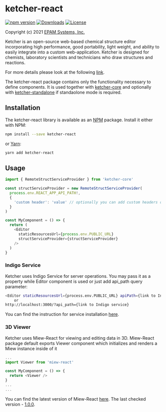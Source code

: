 # ketcher-react

[![npm version](https://img.shields.io/npm/v/ketcher-react)](https://www.npmjs.com/package/ketcher-react)
[![Downloads](https://img.shields.io/npm/dm/ketcher-react)](https://www.npmjs.com/package/ketcher-react)
[![License](https://img.shields.io/badge/License-Apache%202.0-blue.svg)](https://opensource.org/licenses/Apache-2.0)

Copyright (c) 2021 [EPAM Systems, Inc.](https://www.epam.com/)

Ketcher is an open-source web-based chemical structure editor incorporating high performance, good portability, light weight, and ability to easily integrate into a custom web-application. Ketcher is designed for chemists, laboratory scientists and technicians who draw structures and reactions.

For more details please look at the following [link](https://github.com/epam/ketcher/blob/master/README.md).

The ketcher-react package contains only the functionality necessary to define components. It is used together with [ketcher-core](https://www.npmjs.com/package/ketcher-core) and optionally with [ketcher-standalone](https://www.npmjs.com/package/ketcher-standalone) if standaolone mode is required.

## Installation

The ketcher-react library is available as an [NPM](https://www.npmjs.com/) package. Install it either with NPM:

```sh
npm install --save ketcher-react
```

or [Yarn](https://yarnpkg.com/):

```sh
yarn add ketcher-react
```

## Usage

```js
import { RemoteStructServiceProvider } from 'ketcher-core'

const structServiceProvider = new RemoteStructServiceProvider(
  process.env.REACT_APP_API_PATH!,
  {
    'custom header': 'value' // optionally you can add custom headers object 
  }
)

const MyComponent = () => {
  return (
    <Editor
      staticResourcesUrl={process.env.PUBLIC_URL}
      structServiceProvider={structServiceProvider}
    />
  )
}
```

### Indigo Service

Ketcher uses Indigo Service for server operations.
You may pass it as a property while Editor component is used or just add api_path query parameter:

```sh
<Editor staticResourcesUrl={process.env.PUBLIC_URL} apiPath={link to Indigo service} />
    or
http://localhost:3000/?api_path={link to Indigo service}
```

You can find the instruction for service installation
[here](http://lifescience.opensource.epam.com/indigo/service/index.html).

### 3D Viewer

Ketcher uses Miew-React for viewing and editing data in 3D.
Miew-React package default exports Viewer component which
initializes and renders a Miew instance inside of it

```js
...
import Viewer from 'miew-react'

const MyComponent = () => {
  return <Viewer />
}
...
...
```

You can find the latest version of Miew-React [here](https://github.com/epam/miew/tree/master/packages/miew-react).
The last checked version - [1.0.0](https://www.npmjs.com/package/miew-react).
